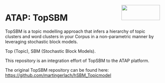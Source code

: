 <a href="https://atap.edu.au"><img src="https://www.atap.edu.au/atap-logo.png" width="125" height="50" align="right"></a>

# ATAP: TopSBM

TopSBM is a topic modelling approach that infers a hierarchy of topic clusters and word clusters in your Corpus
in a non-parametric manner by leveraging stochastic block models.

Top (Topic), SBM (Stochastic Block Models).

This repository is an integration effort of TopSBM to the ATAP platform.

The original TopSBM repository can be found here: https://github.com/martingerlach/hSBM_Topicmodel